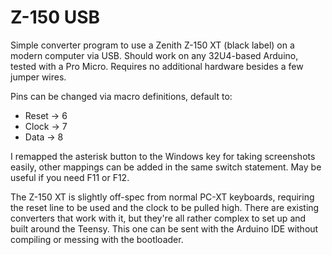 # Z-150 USB
Simple converter program to use a Zenith Z-150 XT (black label) on a modern computer via USB.
Should work on any 32U4-based Arduino, tested with a Pro Micro. Requires no additional hardware besides a few jumper wires.

Pins can be changed via macro definitions, default to:
- Reset -> 6
- Clock -> 7
- Data -> 8

I remapped the asterisk button to the Windows key for taking screenshots easily, other mappings can be added in the same switch statement. May be useful if you need F11 or F12.

The Z-150 XT is slightly off-spec from normal PC-XT keyboards, requiring the reset line to be used and the clock to be pulled high. There are existing converters that work with it, but they're all rather complex to set up and built around the Teensy. This one can be sent with the Arduino IDE without compiling or messing with the bootloader.
